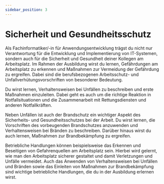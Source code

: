 ```yaml
---
sidebar_position: 3
---
```


# Sicherheit und Gesundheitsschutz

<!-- Sicherheit und Gesundheitsschutz bei der Arbeit
(8 4 III Nr. 3)

Gefährdung von Sicherheit und Gesundheit am Arbeitsplatz feststellen und MAßnahmen zur Vermeidung der Gefährdung ergreifen
Berufsbezogene Arbeitsschutz- und Unfallverhütungsvorschriften anwenden

Verhaltensweisen bei Unfällen beschreiben sowie erste Maßnahmen einleiten

Vorschriften des vorbeugenden Brandschutzes
anwenden sowie Verhaltensweisen bei Bränden
beschreiben und Maßnahmen zur Brandbekämpfung ergreifen -->

Als Fachinformatiker/-in für Anwendungsentwicklung trägst du nicht nur Verantwortung für die Entwicklung und Implementierung von IT-Systemen, sondern auch für die Sicherheit und Gesundheit deiner Kollegen am Arbeitsplatz. Im Rahmen der Ausbildung wirst du lernen, Gefährdungen am Arbeitsplatz zu erkennen und Maßnahmen zur Vermeidung der Gefährdung zu ergreifen. Dabei sind die berufsbezogenen Arbeitsschutz- und Unfallverhütungsvorschriften von besonderer Bedeutung.

Du wirst lernen, Verhaltensweisen bei Unfällen zu beschreiben und erste Maßnahmen einzuleiten. Dabei geht es auch um die richtige Reaktion in Notfallsituationen und die Zusammenarbeit mit Rettungsdiensten und anderen Notfallkräften.

Neben Unfällen ist auch der Brandschutz ein wichtiger Aspekt des Sicherheits- und Gesundheitsschutzes bei der Arbeit. Du wirst lernen, die Vorschriften des vorbeugenden Brandschutzes anzuwenden und Verhaltensweisen bei Bränden zu beschreiben. Darüber hinaus wirst du auch lernen, Maßnahmen zur Brandbekämpfung zu ergreifen.

Betriebliche Handlungen können beispielsweise das Erkennen und Beseitigen von Gefahrenquellen am Arbeitsplatz sein. Hierbei wird gelernt, wie man den Arbeitsplatz sicherer gestaltet und damit Verletzungen und Unfälle vermeidet. Auch das Anwenden von Verhaltensweisen bei Unfällen und Bränden sowie das Einleiten von Maßnahmen zur Brandbekämpfung sind wichtige betriebliche Handlungen, die du in der Ausbildung erlernen wirst.

